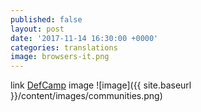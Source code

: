 ```yaml
---
published: false
layout: post
date: '2017-11-14 16:30:00 +0000'
categories: translations
image: browsers-it.png
---
```



link  [DefCamp][defcamp]
image ![image]({{ site.baseurl }}/content/images/communities.png)

[defcamp]:     https://def.camp/
